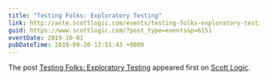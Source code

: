```yaml
---
title: "Testing Folks: Exploratory Testing"
link: http://ante.scottlogic.com/events/testing-folks-exploratory-testing-2/
guid: https://www.scottlogic.com/?post_type=events&p=6151
eventDate: 2019-10-01
pubDateTime: 2019-09-20 12:51:43 +0000
---
```


<p>The post <a rel="nofollow" href="http://ante.scottlogic.com/events/testing-folks-exploratory-testing-2/">Testing Folks: Exploratory Testing</a> appeared first on <a rel="nofollow" href="http://ante.scottlogic.com">Scott Logic</a>.</p>
